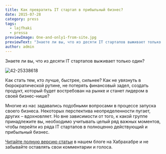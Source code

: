 ```yaml
---
title: Как превратить IT стартап в прибыльный бизнес?
date: 2015-07-28
category: press
tags:
  - lajfhaki
  - pressa
previewImage: One-and-only1-from-site.jpg
previewText: "Знаете ли вы, что из десяти IT стартапов выживает только один?"
author: admin
---
```

Знаете ли вы, что из десяти IT стартапов выживает только один? 

![42-25338618](One-and-only.webp)

Как стать тем, кто лучше, быстрее, сильнее? Как не увязнуть в бюрократической рутине, не потерять финансовый задел, создать продукт, который будет востребован на рынке и станет лидером в своей бизнес-нише?

Многие из нас задавались подобными вопросами в процессе запуска своего бизнеса. Некоторых перспектива неопределенности пугает, других – вдохновляет. Но вне зависимости от того, к какой группе принадлежите вы, необходимо учитывать целый ряд важных моментов, чтобы перейти из ряда IT стартапов в полноценно действующий и прибыльный бизнес.

[Читайте полную версию статьи](https://habr.com/company/pyrus/blog/292884/) в нашем блоге на Хабрахабре и не забывайте оставлять свои комментарии и голоса.